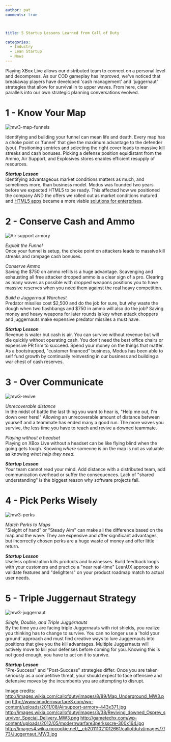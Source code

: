 ```yaml
---
author: pat
comments: true



title: 5 Startup Lessons Learned from Call of Duty

categories:
  - Industry
  - Lean Startup
  - News
---
```


Playing XBox Live allows our distributed team to connect on a personal level and decompress. As our COD gameplay has improved, we've noticed that breakaway players have developed 'cash management' and 'juggernaut' strategies that allow for survival in to upper waves. From here, clear parallels into our own strategic planning conversations evolved.





# 1 - Know Your Map





![mw3-map-funnels](http://moduscreate.com/wp-content/uploads/2013/03/mw3-map-funnels.png)





Identifying and building your funnel can mean life and death. Every map has a choke point or 'funnel' that give the maximum advantage to the defender (you). Positioning sentries and selecting the right cover leads to massive kill streaks and cash bonuses. Picking a defense position equidistant from the Ammo, Air Support, and Explosives stores enables efficient resupply of resources.





**_Startup Lesson_**  
Identifying advantageous market conditions matters as much, and sometimes more, than business model. Modus was founded two years before we expected HTML5 to be ready. This affected how we positioned the company AND the offers we rolled out as market conditions matured and [HTML5 apps](http://moduscreate.com/capabilities/mobile-apps/) became a more viable [solutions for enterprises](http://moduscreate.com/capabilities/enterprise-apps/).





# 2 - Conserve Cash and Ammo





![Air support armory](http://moduscreate.com/wp-content/uploads/2013/03/Airsupport-armory-443x371.jpg)





_Exploit the Funnel_  
Once your funnel is setup, the choke point on attackers leads to massive kill streaks and rampage cash bonuses.





_Conserve Ammo_  
Saving the $750 on ammo refills is a huge advantage. Scavenging and exhausting all free attacker dropped ammo is a clear sign of a pro. Clearing as many waves as possible with dropped weapons positions you to have massive reserves when you need them against the real heavy competition.





_Build a Juggernaut Warchest_  
Predator missiles cost $2,500 and do the job for sure, but why waste the dough when two flashbangs and $750 in ammo will also do the job? Saving money and heavy weapons for later rounds is key when attack choppers and juggernauts make expensive predator missiles a must have.





**_Startup Lesson_**   
Revenue is water but cash is air. You can survive without revenue but will die quickly without operating cash. You don't need the best office chairs or expensive PR firm to succeed. Spend your money on the things that matter. As a bootstrapped, "customer financed" business, Modus has been able to self fund growth by continually reinvesting in our business and building a war chest of cash reserves.





# 3 - Over Communicate





![mw3-revive](http://moduscreate.com/wp-content/uploads/2013/03/mw3-revive-620x325.png)





_Unrecoverable distance_  
In the midst of battle the last thing you want to hear is, "Help me out, I'm down over here!" Allowing an unrecoverable amount of distance between yourself and a teammate has ended many a good run. The more waves you survive, the less time you have to reach and revive a downed teammate.





_Playing without a headset_  
Playing on XBox Live without a headset can be like flying blind when the going gets tough. Knowing _where_ someone is on the map is not as valuable as knowing _what help they need._





**_Startup Lesson_**  
Your team cannot read your mind. Add distance with a distributed team, add communication overhead or suffer the consequences. Lack of "shared understanding" is the biggest reason why software projects fail.





# 4 - Pick Perks Wisely





![mw3-perks](http://moduscreate.com/wp-content/uploads/2013/03/mw3-perks.jpg)





_Match Perks to Maps_  
"Sleight of hand" or "Steady Aim" can make all the difference based on the map and the wave. They are expensive and offer significant advantages, but incorrectly chosen perks are a huge waste of money and offer little return.





**_Startup Lesson_**  
Useless optimization kills products and businesses. Build feedback loops with your customers and practice a "near real-time" LeanUX approach to validate features and "delighters" on your product roadmap match to actual user needs.





# 5 - Triple Juggernaut Strategy





![mw3-juggernaut](http://moduscreate.com/wp-content/uploads/2013/03/mw3-juggernaut.jpg)





_Single, Double, and Triple Juggernauts_  
By the time you are facing triple Juggernauts with riot shields, you realize you thinking has to change to survive. You can no longer use a 'hold your ground' approach and must find creative ways to lure Juggernauts into positions that give you the kill advantages. Multiple Juggernauts will actively move to kill your defenses before coming for you. Knowing this is not good enough, you have to act on it to survive.





**_Startup Lesson_**  
"Pre-Success" and "Post-Success" strategies differ. Once you are taken seriously as a competitive threat, your should expect to face offensive and defensive moves by the incumbents you are attempting to disrupt.





Image credits:  
http://images.wikia.com/callofduty/images/8/89/Map_Underground_MW3.png http://www.imodernwarfare3.com/wp-content/uploads/2011/08/Airsupport-armory-443x371.jpg http://images.wikia.com/callofduty/images/3/38/Reviving_downed_Osprey_survivor_Special_Delivery_MW3.png http://gametechx.com/wp-content/uploads/2012/05/modernwarfare3perksscre-300x164.jpg http://images4.wikia.nocookie.net/__cb20111021012661/callofduty/images/7/73/Juggernaut_MW3.jpg



